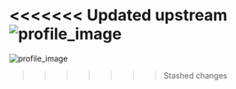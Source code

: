 <<<<<<< Updated upstream
![profile_image](https://octodex.github.com/images/yaktocat.png)
=======
![profile_image](https://octodex.github.com/images/yaktocat.png)
>>>>>>> Stashed changes
